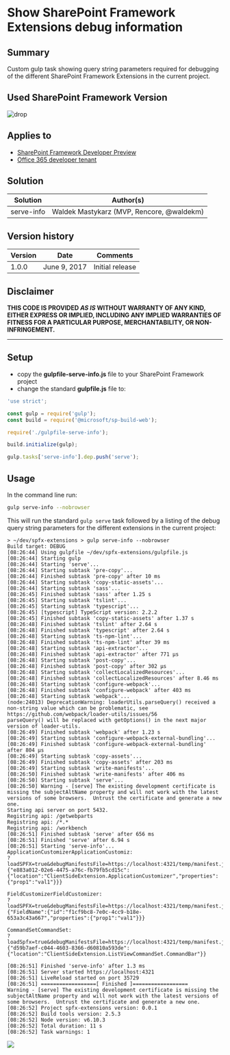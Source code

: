 # Show SharePoint Framework Extensions debug information

## Summary

Custom gulp task showing query string parameters required for debugging of the different SharePoint Framework Extensions in the current project.

## Used SharePoint Framework Version 
![drop](https://img.shields.io/badge/drop-1.1.1-green.svg)

## Applies to

* [SharePoint Framework Developer Preview](http://dev.office.com/sharepoint/docs/spfx/sharepoint-framework-overview)
* [Office 365 developer tenant](http://dev.office.com/sharepoint/docs/spfx/set-up-your-developer-tenant)

## Solution

Solution|Author(s)
--------|---------
serve-info|Waldek Mastykarz (MVP, Rencore, @waldekm)

## Version history

Version|Date|Comments
-------|----|--------
1.0.0|June 9, 2017|Initial release

## Disclaimer
**THIS CODE IS PROVIDED *AS IS* WITHOUT WARRANTY OF ANY KIND, EITHER EXPRESS OR IMPLIED, INCLUDING ANY IMPLIED WARRANTIES OF FITNESS FOR A PARTICULAR PURPOSE, MERCHANTABILITY, OR NON-INFRINGEMENT.**

---

## Setup

* copy the **gulpfile-serve-info.js** file to your SharePoint Framework project
* change the standard **gulpfile.js** file to:

```js
'use strict';

const gulp = require('gulp');
const build = require('@microsoft/sp-build-web');

require('./gulpfile-serve-info');

build.initialize(gulp);

gulp.tasks['serve-info'].dep.push('serve');
```

## Usage

In the command line run:

```sh
gulp serve-info --nobrowser
```

This will run the standard `gulp serve` task followed by a listing of the debug query string parameters for the different extensions in the current project:

```text
> ~/dev/spfx-extensions > gulp serve-info --nobrowser
Build target: DEBUG
[08:26:44] Using gulpfile ~/dev/spfx-extensions/gulpfile.js
[08:26:44] Starting gulp
[08:26:44] Starting 'serve'...
[08:26:44] Starting subtask 'pre-copy'...
[08:26:44] Finished subtask 'pre-copy' after 10 ms
[08:26:44] Starting subtask 'copy-static-assets'...
[08:26:44] Starting subtask 'sass'...
[08:26:45] Finished subtask 'sass' after 1.25 s
[08:26:45] Starting subtask 'tslint'...
[08:26:45] Starting subtask 'typescript'...
[08:26:45] [typescript] TypeScript version: 2.2.2
[08:26:45] Finished subtask 'copy-static-assets' after 1.37 s
[08:26:48] Finished subtask 'tslint' after 2.64 s
[08:26:48] Finished subtask 'typescript' after 2.64 s
[08:26:48] Starting subtask 'ts-npm-lint'...
[08:26:48] Finished subtask 'ts-npm-lint' after 39 ms
[08:26:48] Starting subtask 'api-extractor'...
[08:26:48] Finished subtask 'api-extractor' after 771 μs
[08:26:48] Starting subtask 'post-copy'...
[08:26:48] Finished subtask 'post-copy' after 302 μs
[08:26:48] Starting subtask 'collectLocalizedResources'...
[08:26:48] Finished subtask 'collectLocalizedResources' after 8.46 ms
[08:26:48] Starting subtask 'configure-webpack'...
[08:26:48] Finished subtask 'configure-webpack' after 403 ms
[08:26:48] Starting subtask 'webpack'...
(node:24013) DeprecationWarning: loaderUtils.parseQuery() received a non-string value which can be problematic, see https://github.com/webpack/loader-utils/issues/56
parseQuery() will be replaced with getOptions() in the next major version of loader-utils.
[08:26:49] Finished subtask 'webpack' after 1.23 s
[08:26:49] Starting subtask 'configure-webpack-external-bundling'...
[08:26:49] Finished subtask 'configure-webpack-external-bundling' after 804 μs
[08:26:49] Starting subtask 'copy-assets'...
[08:26:49] Finished subtask 'copy-assets' after 203 ms
[08:26:49] Starting subtask 'write-manifests'...
[08:26:50] Finished subtask 'write-manifests' after 406 ms
[08:26:50] Starting subtask 'serve'...
[08:26:50] Warning - [serve] The existing development certificate is missing the subjectAltName property and will not work with the latest versions of some browsers.  Untrust the certificate and generate a new one.
Starting api server on port 5432.
Registring api: /getwebparts
Registring api: /*.*
Registring api: /workbench
[08:26:51] Finished subtask 'serve' after 656 ms
[08:26:51] Finished 'serve' after 6.94 s
[08:26:51] Starting 'serve-info'...
ApplicationCustomizerApplicationCustomiz:
?loadSPFX=true&debugManifestsFile=https://localhost:4321/temp/manifest.js&customActions={"e883a012-02e6-4475-a76c-fb79fb5cd15c":{"location":"ClientSideExtension.ApplicationCustomizer","properties":{"prop1":"val1"}}}

FieldCustomizerFieldCustomizer:
?loadSPFX=true&debugManifestsFile=https://localhost:4321/temp/manifest.js&fieldCustomizers={"FieldName":{"id":"f1cf9bc8-7e0c-4cc9-b18e-653a3c43a667","properties":{"prop1":"val1"}}}

CommandSetCommandSet:
?loadSpfx=true&debugManifestsFile=https://localhost:4321/temp/manifest.js&customActions={"d59b7aef-c044-4603-8366-d60810a593de":{"location":"ClientSideExtension.ListViewCommandSet.CommandBar"}}

[08:26:51] Finished 'serve-info' after 1.3 ms
[08:26:51] Server started https://localhost:4321
[08:26:51] LiveReload started on port 35729
[08:26:51] ==================[ Finished ]==================
Warning - [serve] The existing development certificate is missing the subjectAltName property and will not work with the latest versions of some browsers.  Untrust the certificate and generate a new one.
[08:26:52] Project spfx-extensions version: 0.0.1
[08:26:52] Build tools version: 2.5.3
[08:26:52] Node version: v6.10.3
[08:26:52] Total duration: 11 s
[08:26:52] Task warnings: 1
```

<img src="https://telemetry.sharepointpnp.com/sp-dev-build-extensions/gulp-tasks/serve-info" />